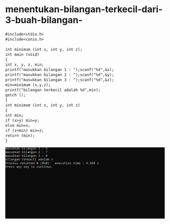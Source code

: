 # menentukan-bilangan-terkecil-dari-3-buah-bilangan-

    #include<stdio.h>
    #include<conio.h>

    int minimum (int x, int y, int z);
    int main (void)
    {
    int x, y, z, min;
    printf("masukkan bilangan 1 : ");scanf("%d",&x);
    printf("masukkan bilangan 2 : ");scanf("%d",&y);
    printf("masukkan bilangan 3 : ");scanf("%d",&z);
    min=minimum (x,y,z);
    printf("bilangan terkecil adalah %d",min);
    getch ();
    }
    int minimum (int x, int y, int z)
    {
    int min;
    if (x>y) min=y;
    else min=x;
    if (z<min) min=z;
    return (min);
    }

![img](https://raw.githubusercontent.com/VIKTORKEVIN/menentukan-bilangan-terkecil-dari-3-buah-bilangan-/master/menentukan%20bilangan%20terkecil%20dari%203%20buah%20bilangan.png)
